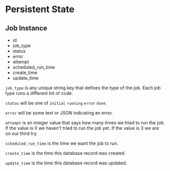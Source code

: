 # Persistent State

## Job Instance

* id
* job_type
* status
* error
* attempt
* scheduled_run_time
* create_time
* update_time

```job_type``` is any unique string key that defines the type of the job.
Each job type runs a different bit of code.

```status``` will be one of ```initial``` ```running``` ```error``` ```done```.

```error``` will be some text or JSON indicating an error.

```attempt``` is an integer value that says how many times we tried to run the job. If the value is 0 we haven't tried to run the job yet.
If the value is 3 we are on our third try.

```scheduled_run_time``` is the time we want the job to run.

```create_time``` is the time this database record was created.

```update_time``` is the time this database record was updated.

